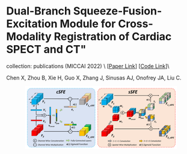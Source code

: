# Dual-Branch Squeeze-Fusion-Excitation Module for Cross-Modality Registration of Cardiac SPECT and CT"
collection: publications (MICCAI 2022) \ 
[[Paper Link](https://link.springer.com/chapter/10.1007/978-3-031-16446-0_5)] 
[[Code Link](https://github.com/XiongchaoChen/DuSFE_CrossRegistration)]\

Chen X, Zhou B, Xie H, Guo X, Zhang J, Sinusas AJ, Onofrey JA, Liu C.

<div align="center">
<img src="../images_paper/2022-1.png" width=80% />
</div>
